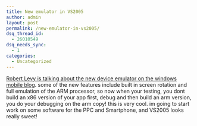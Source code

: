 ```yaml
---
title: New emulator in VS2005
author: admin
layout: post
permalink: /new-emulator-in-vs2005/
dsq_thread_id:
  - 26010549
dsq_needs_sync:
  - 1
categories:
  - Uncategorized
---
```

[Robert Levy is talking about the new device emulator on the windows mobile blog][1]. some of the new features include built in screen rotation and full emulation of the ARM processor, so now when your testing, you dont build an x86 version of your app first, debug and then build an arm version, you do your debugging on the arm copy! this is very cool. im going to start work on some software for the PPC and Smartphone, and VS2005 looks really sweet!

 [1]: http://weblogs.asp.net/windowsmobile/archive/2004/07/08/177268.aspx
